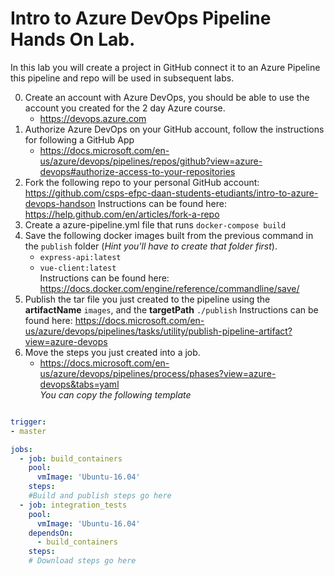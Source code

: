 # Intro to Azure DevOps Pipeline Hands On Lab.
 In this lab you will create a project in GitHub connect it to an Azure Pipeline this pipeline and repo will be used in subsequent labs.
 
0. Create an account with Azure DevOps, you should be able to use the account you created for the 2 day Azure course. 
   - https://devops.azure.com 
0. Authorize Azure DevOps on your GitHub account, follow the instructions for following a GitHub App
    - https://docs.microsoft.com/en-us/azure/devops/pipelines/repos/github?view=azure-devops#authorize-access-to-your-repositories
1. Fork the following repo to your personal GitHub account: https://github.com/csps-efpc-daan-students-etudiants/intro-to-azure-devops-handson 
   Instructions can be found here: https://help.github.com/en/articles/fork-a-repo 
2. Create a azure-pipeline.yml file that runs `docker-compose build` 
3. Save the following docker images built from the previous command in the `publish` folder (_Hint you'll have to create that folder first_).
    - `express-api:latest` 
    - `vue-client:latest`   
Instructions can be found here: https://docs.docker.com/engine/reference/commandline/save/
0. Publish the tar file you just created to the pipeline using the **artifactName** `images`, and the **targetPath** `./publish`
   Instructions can be found here: https://docs.microsoft.com/en-us/azure/devops/pipelines/tasks/utility/publish-pipeline-artifact?view=azure-devops
0. Move the steps you just created into a job. 
    - https://docs.microsoft.com/en-us/azure/devops/pipelines/process/phases?view=azure-devops&tabs=yaml  
  *You can copy the following template*

```yml

trigger:
- master

jobs: 
  - job: build_containers
    pool:
      vmImage: 'Ubuntu-16.04'
    steps:
    #Build and publish steps go here
  - job: integration_tests
    pool:
      vmImage: 'Ubuntu-16.04'
    dependsOn: 
      - build_containers
    steps:
    # Download steps go here
```